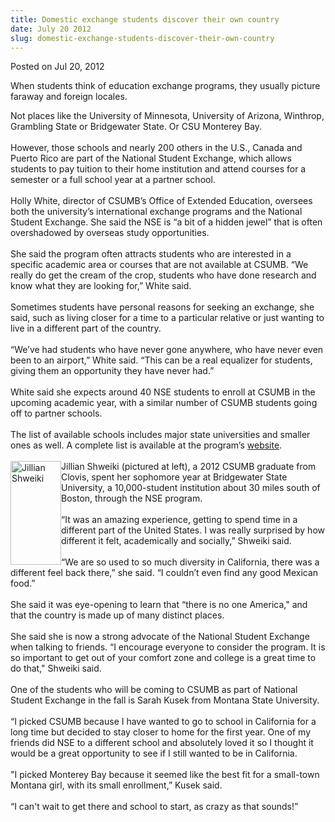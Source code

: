 ```yaml
---
title: Domestic exchange students discover their own country
date: July 20 2012
slug: domestic-exchange-students-discover-their-own-country
---
```


 



<span class="date">Posted on Jul 20, 2012    </span>
<p>When students think of education exchange programs, they usually
picture faraway and foreign locales.</p>
<p>Not places like the University of Minnesota, University of
Arizona, Winthrop, Grambling State or Bridgewater State. Or CSU
Monterey Bay.<br>
<br>
However, those schools and nearly 200 others in the U.S., Canada
and Puerto Rico are part of the National Student Exchange, which
allows students to pay tuition to their home institution and attend
courses for a semester or a full school year at a partner
school.<br>
<br>
Holly White, director of CSUMB&#x2019;s Office of Extended Education,
oversees both the university&#x2019;s international exchange programs and
the National Student Exchange. She said the NSE is &#x201C;a bit of a
hidden jewel&#x201D; that is often overshadowed by overseas study
opportunities.<br>
<br>
She said the program often attracts students who are interested in
a specific academic area or courses that are not available at
CSUMB. &#x201C;We really do get the cream of the crop, students who have
done research and know what they are looking for,&#x201D; White
said.<br>
<br>
Sometimes students have personal reasons for seeking an exchange,
she said, such as living closer for a time to a particular relative
or just wanting to live in a different part of the country.<br>
<br>
&#x201C;We&#x2019;ve had students who have never gone anywhere, who have never
even been to an airport,&#x201D; White said. &#x201C;This can be a real equalizer
for students, giving them an opportunity they have never
had.&#x201D;<br>
<br>
White said she expects around 40 NSE students to enroll at CSUMB in
the upcoming academic year, with a similar number of CSUMB students
going off to partner schools.<br>
<br>
The list of available schools includes major state universities and
smaller ones as well. A complete list is available at the program&#x2019;s
<a href="https://www.nse.org" rel="nofollow">website</a>.<br>
<br>
<img alt="Jillian Shweiki" src="https://news.csumb.edu/sites/default/files/65/attachments/news/images/jillian_0.jpeg" style="float:left; width:81px; height:166px">Jillian Shweiki
(pictured at left), a 2012 CSUMB graduate from Clovis, spent her
sophomore year at Bridgewater State University, a 10,000-student
institution about 30 miles south of Boston, through the NSE
program.<br>
<br>
&#x201C;It was an amazing experience, getting to spend time in a different
part of the United States. I was really surprised by how different
it felt, academically and socially,&#x201D; Shweiki said.<br>
<br>
&#x201C;We are so used to so much diversity in California, there was a
different feel back there,&#x201D; she said. &#x201C;I couldn&#x2019;t even find any
good Mexican food.&#x201D;<br>
<br>
She said it was eye-opening to learn that &#x201C;there is no one
America,&quot; and that the country is made up of many distinct
places.<br>
<br>
She said she is now a strong advocate of the National Student
Exchange when talking to friends.&#xA0;&#x201C;I encourage everyone to
consider the program. It is so important to get out of your comfort
zone and college is a great time to do that,&quot; Shweiki said.<br>
<br>
One of the students who will be coming to CSUMB as part of National
Student Exchange in the fall is Sarah Kusek from Montana State
University.<br>
<br>
&#x201C;I picked CSUMB because I have wanted to go to school in California
for a long time but decided to stay closer to home for the first
year. One of my friends did NSE to a different school and
absolutely loved it so I thought it would be a great opportunity to
see if I still wanted to be in California.<br>
<br>
&quot;I picked Monterey Bay because it seemed like the best fit for a
small-town Montana girl, with its small enrollment,&#x201D; Kusek
said.<br>
<br>
&#x201C;I can&apos;t wait to get there and school to start, as crazy as that
sounds!&#x201D;<br>
&#xA0;</br></br></br></br></br></br></br></br></br></br></br></br></br></br></br></br></br></img></br></br></br></br></br></br></br></br></br></br></br></br></br></br></br></br></p>





```
